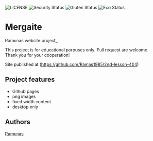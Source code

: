 ![LICENSE](https://img.shields.io/badge/license-MIT-blue.svg?style=flat-square)
![Security Status](https://img.shields.io/security-headers?label=Security&url=https%3A%2F%2Fgithub.com&style=flat-square)
![Gluten Status](https://img.shields.io/badge/Gluten-Free-green.svg)
![Eco Status](https://img.shields.io/badge/ECO-Friendly-green.svg)

# Mergaite

Ramunas website project_

This project is for educational porpuses only. Pull request are welcome. Thank you for your cooperation!

Site published at (https://github.com/Ramas1985/2nd-lesson-404)

## Project features

- Github pages
- png images
- fixed width content
- desktop only

## Authors

[Ramunas](https://github.com/Ramas1985)

